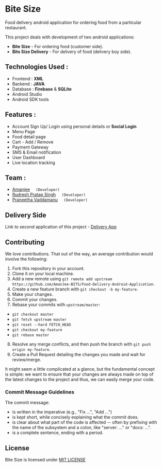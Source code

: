 # Bite Size

Food delivery android application for ordering food from a particular restaurant.

This project deals with development of two android applications:
* **Bite Size** - For ordering food (customer side).
* **Bits Size Delivery** - For delivery of food (delivery boy side).


## Technologies Used :
* Frontend : **XML**
* Backend : **JAVA**
* Database : **Firebase** & **SQLite**
* Android Studio
* Android SDK tools

## Features :
* Account Sign Up/ Login using personal details or **Social Login**
* Menu Page
* Food detail page
* Cart - Add / Remove
* Payment Gateway
* SMS & Email notification
* User Dashboard
* Live location tracking

## Team :
* [Amanjee](https://github.com/AmanJee-BITS) &nbsp;&nbsp;&nbsp; `(Developer)`
* [Rudresh Pratap Singh](https://github.com/rudreshsingh999) &nbsp;&nbsp;&nbsp; `(Developer)`
* [Praneetha Vaddamanu](https://github.com/pranurs) &nbsp;&nbsp;&nbsp; `(Developer)`

## Delivery Side
Link to second application of this project - [Delivery App](https://github.com/AmanJee-BITS/Food-Delivery-Android-Application-ServerSide)


## Contributing

We love contributions. That out of the way, an average
contribution would involve the following:

1. Fork this repository in your account.
2. Clone it on your local machine.
3. Add a new remote using `git remote add upstream https://github.com/AmanJee-BITS/Food-Delivery-Android-Application`.
4. Create a new feature branch with `git checkout -b my-feature`.
5. Make your changes.
6. Commit your changes.
7. Rebase your commits with `upstream/master`:
  - `git checkout master`
  - `git fetch upstream master`
  - `git reset --hard FETCH_HEAD`
  - `git checkout my-feature`
  - `git rebase master`
8. Resolve any merge conflicts, and then push the branch with `git push origin my-feature`.
9. Create a Pull Request detailing the changes you made and wait for review/merge.

It might seem a little complicated at a glance, but the fundamental concept is simple: we
want to ensure that your changes are always made on top of the latest changes to the
project and thus, we can easily merge your code.

### Commit Message Guidelines

The commit message:

- is written in the imperative (e.g., "Fix ...", "Add ...")
- is kept short, while concisely explaining what the commit does.
- is clear about what part of the code is affected -- often by prefixing with the name of the subsystem and a colon, like "server: ..." or "docs: ...".
- is a complete sentence, ending with a period.

## License

Bite Size is licensed under [MIT LICENSE](https://choosealicense.com/licenses/mit/)

